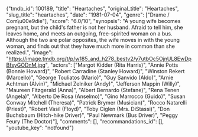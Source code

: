 {"tmdb_id": 100189, "title": "Heartaches", "original_title": "Heartaches", "slug_title": "heartaches", "date": "1981-07-04", "genre": ["Drame / Com\u00e9die"], "score": "6.0/10", "synopsis": "A young wife becomes pregnant, but the child's father is not her husband. Afraid to tell him, she leaves home, and meets an outgoing, free-spirited woman on a bus. Although the two are polar opposites, the wife moves in with the young woman, and finds out that they have much more in common than she realized.", "image": "https://image.tmdb.org/t/p/w185_and_h278_bestv2/y7utbOc5OjnUL8EwDpBfsyGODnM.jpg", "actors": ["Margot Kidder (Rita Harris)", "Annie Potts (Bonnie Howard)", "Robert Carradine (Stanley Howard)", "Winston Rekert (Marcello)", "George Touliatos (Mario)", "Guy Sanvido (Aldo)", "Arnie Achtman (Alvin)", "Michael Zelniker (Andy)", "Jefferson Mappin (Willy)", "Maureen Fitzgerald (Anna)", "Albert Bernardo (Stefane)", "Rena Tenen (Angela)", "Alberto De Rosa (Anselmo)", "Gino Marrocco (Guido)", "Susan Conway Mitchell (Theresa)", "Patrick Brymer (Musician)", "Rocco Natarelli (Priest)", "Robert Vasil (Floyd)", "Toby Ciglen (Mrs. DiStassi)", "Don Buchsbaum (Hitch-hike Driver)", "Paul Newmark (Bus Driver)", "Peggy Feury (The Doctor)"], "comments": [], "recommandations_id": [], "youtube_key": "notfound"}